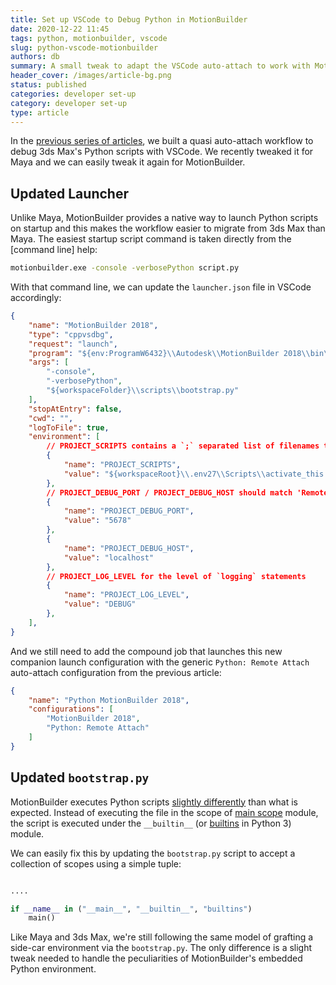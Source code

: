 ```yaml
---
title: Set up VSCode to Debug Python in MotionBuilder
date: 2020-12-22 11:45
tags: python, motionbuilder, vscode
slug: python-vscode-motionbuilder
authors: db
summary: A small tweak to adapt the VSCode auto-attach to work with MotionBuilder
header_cover: /images/article-bg.png
status: published
categories: developer set-up
category: developer set-up
type: article
---
```


In the [previous series of articles], we built a quasi auto-attach workflow to debug 3ds Max's Python scripts with VSCode.  We recently tweaked it for Maya and we can easily tweak it again for MotionBuilder.

## Updated Launcher

Unlike Maya, MotionBuilder provides a native way to launch Python scripts on startup and this makes the workflow easier to migrate from 3ds Max than Maya.  The easiest startup script command is taken directly from the [command line] help:

```cmd
motionbuilder.exe -console -verbosePython script.py
```

With that command line, we can update the `launcher.json` file in VSCode accordingly:

```json
{
    "name": "MotionBuilder 2018",
    "type": "cppvsdbg",
    "request": "launch",
    "program": "${env:ProgramW6432}\\Autodesk\\MotionBuilder 2018\\bin\\x64\\motionbuilder.exe",
    "args": [
        "-console",
        "-verbosePython",
        "${workspaceFolder}\\scripts\\bootstrap.py"
    ],
    "stopAtEntry": false,
    "cwd": "",
    "logToFile": true,
    "environment": [
        // PROJECT_SCRIPTS contains a `;` separated list of filenames to run at startup in `bootstrap.py`
        {
            "name": "PROJECT_SCRIPTS",
            "value": "${workspaceRoot}\\.env27\\Scripts\\activate_this.py"
        },
        // PROJECT_DEBUG_PORT / PROJECT_DEBUG_HOST should match 'Remote Attach' below.
        {
            "name": "PROJECT_DEBUG_PORT",
            "value": "5678"
        },
        {
            "name": "PROJECT_DEBUG_HOST",
            "value": "localhost"
        },
        // PROJECT_LOG_LEVEL for the level of `logging` statements
        {
            "name": "PROJECT_LOG_LEVEL",
            "value": "DEBUG"
        },
    ],
}
```

And we still need to add the compound job that launches this new companion launch configuration with the generic `Python: Remote Attach` auto-attach configuration from the previous article:

```json
{
    "name": "Python MotionBuilder 2018",
    "configurations": [
        "MotionBuilder 2018",
        "Python: Remote Attach"
    ]
}
```

## Updated `bootstrap.py`

MotionBuilder executes Python scripts [slightly differently] than what is expected.  Instead of executing the file in the scope of [main scope] module, the script is executed under the `__builtin__` (or [builtins] in Python 3) module.

We can easily fix this by updating the `bootstrap.py` script to accept a collection of scopes using a simple tuple:

```python

....

if __name__ in ("__main__", "__builtin__", "builtins")
    main()
```

Like Maya and 3ds Max, we're still following the same model of grafting a side-car environment via the `bootstrap.py`.  The only difference is a slight tweak needed to handle the peculiarities of MotionBuilder's embedded Python environment.

[main scope]: https://docs.python.org/3/library/__main__.html
[builtins]: https://docs.python.org/3/library/builtins.html#module-builtins
[slightly differently]: https://forums.autodesk.com/t5/motionbuilder-forum/whats-wrong-with-main/td-p/4254363
[previous series of articles]: {filename}../2020-11-30-python-vscode-and-max/note.md
